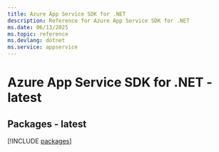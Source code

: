 ```yaml
---
title: Azure App Service SDK for .NET
description: Reference for Azure App Service SDK for .NET
ms.date: 06/13/2025
ms.topic: reference
ms.devlang: dotnet
ms.service: appservice
---
```

# Azure App Service SDK for .NET - latest
## Packages - latest
[!INCLUDE [packages](app-service-index.md)]